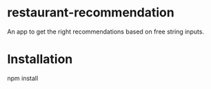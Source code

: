 # restaurant-recommendation
An app to get the right recommendations based on free string inputs.

# Installation
npm install
